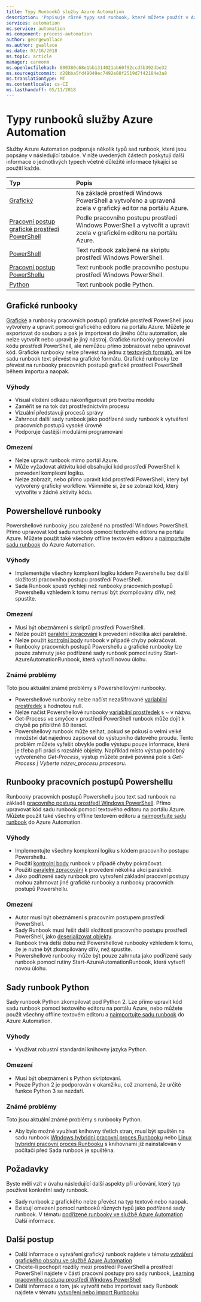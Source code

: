 ```yaml
---
title: Typy Runbooků služby Azure Automation
description: 'Popisuje různé typy sad runbook, které můžete použít v Azure Automation a důležité informace, které byste měli vzít v úvahu při určování, který typ používat. '
services: automation
ms.service: automation
ms.component: process-automation
author: georgewallace
ms.author: gwallace
ms.date: 03/16/2018
ms.topic: article
manager: carmonm
ms.openlocfilehash: 800380c68e1bb1314021ab60f92ccd3b392dbe32
ms.sourcegitcommit: d28bba5fd49049ec7492e88f2519d7f42184e3a8
ms.translationtype: MT
ms.contentlocale: cs-CZ
ms.lasthandoff: 05/11/2018
---
```

# <a name="azure-automation-runbook-types"></a>Typy runbooků služby Azure Automation
Služby Azure Automation podporuje několik typů sad runbook, které jsou popsány v následující tabulce.  V níže uvedených částech poskytují další informace o jednotlivých typech včetně důležité informace týkající se použití každé.

| Typ | Popis |
|:--- |:--- |
| [Grafický](#graphical-runbooks) |Na základě prostředí Windows PowerShell a vytvořeno a upravená zcela v grafický editor na portálu Azure. |
| [Pracovní postup grafické prostředí PowerShell](#graphical-runbooks) |Podle pracovního postupu prostředí Windows PowerShell a vytvořit a upravit zcela v grafickém editoru na portálu Azure. |
| [PowerShell](#powershell-runbooks) |Text runbook založené na skriptu prostředí Windows PowerShell. |
| [Pracovní postup PowerShellu](#powershell-workflow-runbooks) |Text runbook podle pracovního postupu prostředí Windows PowerShell. |
| [Python](#python-runbooks) |Text runbook podle Python. |

## <a name="graphical-runbooks"></a>Grafické runbooky
[Grafické](automation-runbook-types.md#graphical-runbooks) a runbooky pracovních postupů grafické prostředí PowerShell jsou vytvořeny a upravit pomocí grafického editoru na portálu Azure.  Můžete je exportovat do souboru a pak je importovat do jiného účtu automation, ale nelze vytvořit nebo upravit je jiný nástroj.  Grafické runbooky generování kódu prostředí PowerShell, ale nemůžou přímo zobrazovat nebo upravovat kód. Grafické runbooky nelze převést na jednu z [textových formátů](automation-runbook-types.md), ani lze sadu runbook text převést na grafické formátu. Grafické runbooky lze převést na runbooky pracovních postupů grafické prostředí PowerShell během importu a naopak.

### <a name="advantages"></a>Výhody
* Visual vložení odkazu nakonfigurovat pro tvorbu modelu  
* Zaměřit se na tok dat prostřednictvím procesu  
* Vizuální představují procesů správy  
* Zahrnout další sady runbook jako podřízené sady runbook k vytváření pracovních postupů vysoké úrovně  
* Podporuje častější modulární programování  


### <a name="limitations"></a>Omezení
* Nelze upravit runbook mimo portál Azure.
* Může vyžadovat aktivitu kód obsahující kód prostředí PowerShell k provedení komplexní logiku.
* Nelze zobrazit, nebo přímo upravit kód prostředí PowerShell, který byl vytvořený grafický workflow. Všimněte si, že se zobrazí kód, který vytvoříte v žádné aktivity kódu.

## <a name="powershell-runbooks"></a>Powershellové runbooky
Powershellové runbooky jsou založené na prostředí Windows PowerShell.  Přímo upravovat kód sadu runbook pomocí textového editoru na portálu Azure.  Můžete použít také všechny offline textovém editoru a [naimportujte sadu runbook](http://msdn.microsoft.com/library/azure/dn643637.aspx) do Azure Automation.

### <a name="advantages"></a>Výhody
* Implementujte všechny komplexní logiku kódem Powershellu bez další složitosti pracovního postupu prostředí PowerShell. 
* Sada Runbook spustí rychleji než runbooky pracovních postupů Powershellu vzhledem k tomu nemusí být zkompilovány dřív, než spustíte.

### <a name="limitations"></a>Omezení
* Musí být obeznámeni s skriptů prostředí PowerShell.
* Nelze použít [paralelní zpracování](automation-powershell-workflow.md#parallel-processing) k provedení několika akcí paralelně.
* Nelze použít [kontrolní body](automation-powershell-workflow.md#checkpoints) runbook v případě chyby pokračovat.
* Runbooky pracovních postupů Powershellu a grafické runbooky lze pouze zahrnuty jako podřízené sady runbook pomocí rutiny Start-AzureAutomationRunbook, která vytvoří novou úlohu.

### <a name="known-issues"></a>Známé problémy
Toto jsou aktuální známé problémy s Powershellovými runbooky.

* Powershellové runbooky nelze načíst nezašifrované [variabilní prostředek](automation-variables.md) s hodnotou null.
* Nelze načíst Powershellové runbooky [variabilní prostředek](automation-variables.md) s *~* v názvu.
* Get-Process ve smyčce v prostředí PowerShell runbook může dojít k chybě po přibližně 80 iterací. 
* Powershellový runbook může selhat, pokud se pokusí o velmi velké množství dat najednou zapisovat do výstupního datového proudu.   Tento problém můžete vyřešit obvykle podle výstupu pouze informace, které je třeba při práci s rozsáhlé objekty.  Například místo výstup podobný vytvořeného *Get-Process*, výstup můžete právě povinná pole s *Get-Process | Vyberte název_procesu procesoru*.

## <a name="powershell-workflow-runbooks"></a>Runbooky pracovních postupů Powershellu
Runbooky pracovních postupů Powershellu jsou text sad runbook na základě [pracovního postupu prostředí Windows PowerShell](automation-powershell-workflow.md).  Přímo upravovat kód sadu runbook pomocí textového editoru na portálu Azure.  Můžete použít také všechny offline textovém editoru a [naimportujte sadu runbook](http://msdn.microsoft.com/library/azure/dn643637.aspx) do Azure Automation.

### <a name="advantages"></a>Výhody
* Implementujte všechny komplexní logiku s kódem pracovního postupu Powershellu.
* Použití [kontrolní body](automation-powershell-workflow.md#checkpoints) runbook v případě chyby pokračovat.
* Použití [paralelní zpracování](automation-powershell-workflow.md#parallel-processing) k provedení několika akcí paralelně.
* Jako podřízené sady runbook pro vytvoření základní pracovní postupy mohou zahrnovat jiné grafické runbooky a runbooky pracovních postupů Powershellu.

### <a name="limitations"></a>Omezení
* Autor musí být obeznámeni s pracovním postupem prostředí PowerShell.
* Sady Runbook musí řešit další složitosti pracovního postupu prostředí PowerShell, jako [deserializovat objekty](automation-powershell-workflow.md#code-changes).
* Runbook trvá delší dobu než Powershellové runbooky vzhledem k tomu, že je nutné být zkompilovány dřív, než spustíte.
* Powershellové runbooky může být pouze zahrnuta jako podřízené sady runbook pomocí rutiny Start-AzureAutomationRunbook, která vytvoří novou úlohu.

## <a name="python-runbooks"></a>Sady runbook Python
Sady runbook Python zkompilovat pod Python 2.  Lze přímo upravit kód sadu runbook pomocí textového editoru na portálu Azure, nebo můžete použít všechny offline textovém editoru a [naimportujte sadu runbook](http://msdn.microsoft.com/library/azure/dn643637.aspx) do Azure Automation.

### <a name="advantages"></a>Výhody
* Využívat robustní standardní knihovny jazyka Python.

### <a name="limitations"></a>Omezení
* Musí být obeznámeni s Python skriptování.
* Pouze Python 2 je podporován v okamžiku, což znamená, že určité funkce Python 3 se nezdaří.

### <a name="known-issues"></a>Známé problémy
Toto jsou aktuální známé problémy s runbooky Python.

* Aby bylo možné využívat knihovny třetích stran, musí být spuštěn na sadu runbook [Windows hybridní pracovní proces Runbooku](https://docs.microsoft.com/azure/automation/automation-windows-hrw-install) nebo [Linux hybridní pracovní proces Runbooku](https://docs.microsoft.com/azure/automation/automation-linux-hrw-install) s knihovnami již nainstalován v počítači před Sada runbook je spuštěna.

## <a name="considerations"></a>Požadavky
Byste měli vzít v úvahu následující další aspekty při určování, který typ používat konkrétní sady runbook.

* Sady runbook z grafického nelze převést na typ textové nebo naopak.
* Existují omezení pomocí runbooků různých typů jako podřízené sady runbook.  V tématu [podřízené runbooky ve službě Azure Automation](automation-child-runbooks.md) Další informace.

## <a name="next-steps"></a>Další postup
* Další informace o vytváření grafický runbook najdete v tématu [vytváření grafického obsahu ve službě Azure Automation](automation-graphical-authoring-intro.md)
* Chcete-li pochopit rozdíly mezi prostředí PowerShell a prostředí PowerShell najdete v části pracovní postupy pro sady runbook, [Learning pracovního postupu prostředí Windows PowerShell](automation-powershell-workflow.md)
* Další informace o tom, jak vytvořit nebo importovat sady Runbook najdete v tématu [vytvoření nebo import Runbooku](automation-creating-importing-runbook.md)

